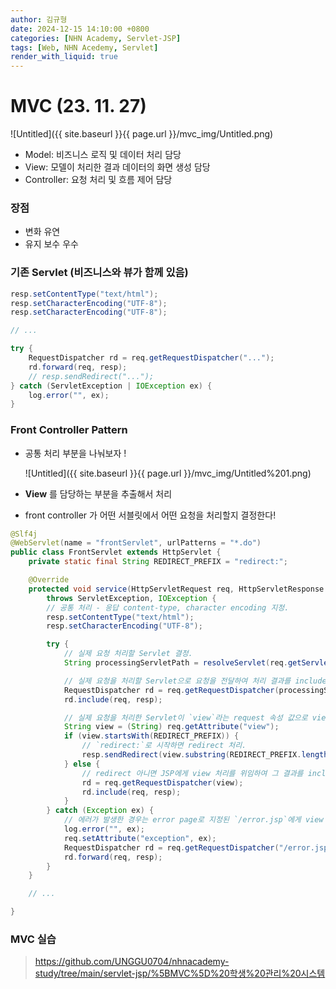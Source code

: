 ```yaml
---
author: 김규형
date: 2024-12-15 14:10:00 +0800
categories: [NHN Academy, Servlet-JSP]
tags: [Web, NHN Acedemy, Servlet]
render_with_liquid: true
---
```


# MVC (23. 11. 27)

![Untitled]({{ site.baseurl }}{{ page.url }}/mvc_img/Untitled.png)

- Model: 비즈니스 로직 및 데이터 처리 담당
- View: 모델이 처리한 결과 데이터의 화면 생성 담당
- Controller: 요청 처리 및 흐름 제어 담당

### 장점

- 변화 유연
- 유지 보수 우수

### 기존 Servlet (비즈니스와 뷰가 함께 있음)

```java
resp.setContentType("text/html");
resp.setCharacterEncoding("UTF-8");
resp.setCharacterEncoding("UTF-8");

// ...

try {
    RequestDispatcher rd = req.getRequestDispatcher("...");
    rd.forward(req, resp);
    // resp.sendRedirect("...");
} catch (ServletException | IOException ex) {
    log.error("", ex);
}
```

### Front Controller Pattern

- 공통 처리 부분을 나눠보자 !

  ![Untitled]({{ site.baseurl }}{{ page.url }}/mvc_img/Untitled%201.png)
    
- **View** 를 담당하는 부분을 추출해서 처리
- front controller 가 어떤 서블릿에서 어떤 요청을 처리할지 결정한다!

```java
@Slf4j
@WebServlet(name = "frontServlet", urlPatterns = "*.do")
public class FrontServlet extends HttpServlet {
    private static final String REDIRECT_PREFIX = "redirect:";

    @Override
    protected void service(HttpServletRequest req, HttpServletResponse resp)
        throws ServletException, IOException {
        // 공통 처리 - 응답 content-type, character encoding 지정.
        resp.setContentType("text/html");
        resp.setCharacterEncoding("UTF-8");

        try {
            // 실제 요청 처리할 Servlet 결정.
            String processingServletPath = resolveServlet(req.getServletPath());

            // 실제 요청을 처리할 Servlet으로 요청을 전달하여 처리 결과를 include시킴.
            RequestDispatcher rd = req.getRequestDispatcher(processingServletPath);
            rd.include(req, resp);

            // 실제 요청을 처리한 Servlet이 `view`라는 request 속성 값으로 view를 전달해 줌.
            String view = (String) req.getAttribute("view");
            if (view.startsWith(REDIRECT_PREFIX)) {
                // `redirect:`로 시작하면 redirect 처리.
                resp.sendRedirect(view.substring(REDIRECT_PREFIX.length()));
            } else {
                // redirect 아니면 JSP에게 view 처리를 위임하여 그 결과를 include시킴.
                rd = req.getRequestDispatcher(view);
                rd.include(req, resp);
            }
        } catch (Exception ex) {
            // 에러가 발생한 경우는 error page로 지정된 `/error.jsp`에게 view 처리를 위임.
            log.error("", ex);
            req.setAttribute("exception", ex);
            RequestDispatcher rd = req.getRequestDispatcher("/error.jsp");
            rd.forward(req, resp);
        }
    }

    // ...

}
```

### MVC 실습
> https://github.com/UNGGU0704/nhnacademy-study/tree/main/servlet-jsp/%5BMVC%5D%20학생%20관리%20시스템
